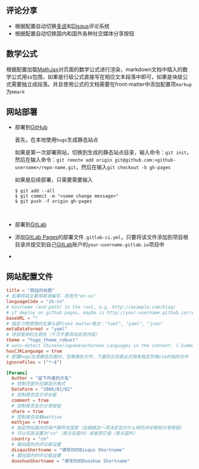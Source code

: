 ## 评论分享

- 根据配置自动切换[多说](http://duoshuo.com/)和[Disqus](https://disqus.com/)评论系统
- 根据配置自动切换国内和国外各种社交媒体分享按钮

## 数学公式

根据配置加载[MathJax](https://www.mathjax.org/)对页面的数学公式进行渲染，markdown文档中插入的数学公式用`$$`包围，如果是行级公式直接写在相应文本段落中即可，如果是块级公式需要独立成段落。并且使用公式的文档需要在front-matter中添加配置项`markup`为`mmark`

## 网站部署

- 部署到[GitHub](https://github.com/)

  首先，在本地使用`hugo`生成静态站点

  如果是第一次部署网站，切换到生成的静态站点目录，输入命令：`git init`，然后在输入命令：`git remote add origin git@github.com:<github-username>/repo-name.git`，然后在输入`git checkout -b gh-pages`

  如果是后续部署，只需要需要输入

  ```
  $ git add --all
  $ git commit -m "<some change message>"
  $ git push -f origin gh-pages
  ```

  ​

- 部署到[GitLab](https://about.gitlab.com/)

- 添加[GitLab Pages](https://pages.gitlab.io/)的部署文件`.gitlab-ci.yml`，只要将该文件添加到项目根目录并提交到自己[GitLab](https://about.gitlab.com/)账户的`your-username.gitlab.io`项目中

- ​

## 网站配置文件

```toml
title = "网站的标题"
# 如果网站主要用英语编写，则改为"en-us"
languageCode = "zh-cn"
# hostname (and path) to the root, e.g. http://example.com/blog/
# if deploy on github pages, maybe is http://your-username.github.io/repo-name
baseURL = ""
# 指定习惯使用的文章头部front matter格式："toml", "yaml", "json"
metaDataFormat = "yaml"
# 项目使用的主题名（千万不要改动此项内容）
theme = "hugo_theme_robust"
# auto-detect Chinese/Japanese/Korean Languages in the content. (.Summary and .WordCount can work properly in CJKLanguage)
hasCJKLanguage = true
# 配置hugo生成静态页面时，忽略哪些文件。下面的正则表达式用来指定忽略vim的临时文件
ignoreFiles = ["*~$"]

[Params]
  Author = "留下作者的大名"
  # 控制页面中日期显示格式
  DateForm = "2006/01/02"
  # 控制是否显示评论框
  comment = true
  # 控制是否显示分享按钮
  share = true
  # 控制是否加载mathjax
  mathjax = true
  # 指定网站面向的用户群所在国家（会根据这一项决定显示什么样的评论框和分享按钮）
  # 可以将其设置为"cn"（表示在国内）或者其它值（表示国外）
  country = "cn"
  # 面向国外的评论框设置
  disqusShortname = "填写你的Disqus Shortname"
  # 面向国内的评论框设置
  duoshuoShortname = "填写你的Duoshuo Shortname"
```

